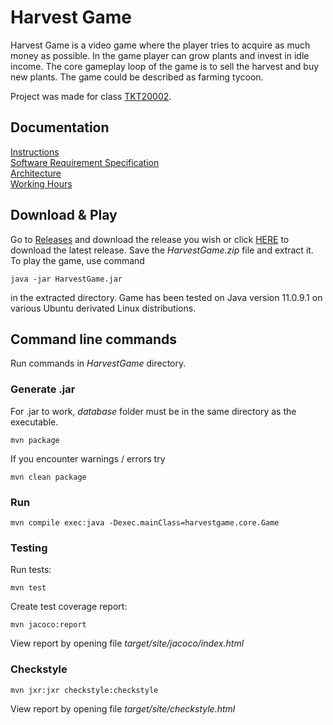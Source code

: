 # Harvest Game
Harvest Game is a video game where the player tries to acquire as much money as possible. In the game player can grow plants and invest in idle income. The core gameplay loop of the game is to sell the harvest and buy new plants. The game could be described as farming tycoon.

Project was made for class [TKT20002](https://studies.helsinki.fi/opintotarjonta/cur/hy-opt-cur-2021-31e1be8a-da83-4a6b-b59d-1920ad62f5f6).

## Documentation
[Instructions](https://github.com/jpasikainen/ot-harjoitustyo/blob/master/documentation/instructions.md)\
[Software Requirement Specification](https://github.com/jpasikainen/ot-harjoitustyo/blob/master/documentation/srs.md)\
[Architecture](https://github.com/jpasikainen/ot-harjoitustyo/blob/master/documentation/architecture.md)\
[Working Hours](https://github.com/jpasikainen/ot-harjoitustyo/blob/master/documentation/workinghours.md)

## Download & Play
Go to [Releases](https://github.com/jpasikainen/ot-harjoitustyo/releases) and download the release you wish or click [HERE](https://github.com/jpasikainen/ot-harjoitustyo/releases/download/viikko5/HarvestGame.zip) to download the latest release. Save the *HarvestGame.zip* file and extract it. To play the game, use command
```
java -jar HarvestGame.jar
```
in the extracted directory. Game has been tested on Java version 11.0.9.1 on various Ubuntu derivated Linux distributions.

## Command line commands
Run commands in *HarvestGame* directory.

### Generate .jar
For .jar to work, *database* folder must be in the same directory as the executable.
```
mvn package
```
If you encounter warnings / errors try
```
mvn clean package
```

### Run
```
mvn compile exec:java -Dexec.mainClass=harvestgame.core.Game
```
### Testing
Run tests:
```
mvn test
```
Create test coverage report:
```
mvn jacoco:report
```
View report by opening file *target/site/jacoco/index.html*

### Checkstyle
```
mvn jxr:jxr checkstyle:checkstyle
```
View report by opening file *target/site/checkstyle.html*
